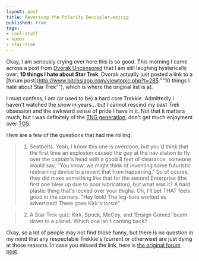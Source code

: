 ```yaml
---
layout: post
title: Reversing the Polarity Decoupler-majigg
published: true
tags:
- cool-stuff
- humor
- star-trek
---
```

Okay, I am seriously crying over here this is so good. This morning I came across a post from [Dvorak Uncensored](http://www.dvorak.org/blog/ "Dvorak Uncensored") that I am still laughing hysterically over: **10 things I hate about Star Trek**. Dvorak actually just posted a link to a [forum post](http://www.bitchslapp.com/viewtopic.php?t=285 ""10 things I hate about Star Trek""), which is where the original list is at.

I must confess, I am (or used to be) a hard core Trekkie. Admittedly I haven't watched the show in years... but I cannot rescind my past Trek obsession and the awkward sense of pride I have in it. Not that it matters much, but I was definitely of the [TNG generation](http://en.wikipedia.org/wiki/Star_Trek:_The_Next_Generation "The Next Generation"), don't get much enjoyment over [TOS](http://en.wikipedia.org/wiki/Star_Trek:_The_Original_Series "The Original Series").

Here are a few of the questions that had me rolling:

> 1. Seatbelts. Yeah, I know this one is overdone, but you'd think that the first time an explosion caused the guy at the nav station to fly over the captain's head with a good 8 feet of clearance, someone would say, "You know, we might think of inventing some futuristic restraining device to prevent that from happening." So of course, they did make something like that for the second Enterprise (the first one blew up due to poor lubrication), but what was it? A hard plastic thing that's locked over your thighs. Oh, I'll bet THAT feels good in the corners. "Hey look! The leg-bars worked as advertised! There goes Kirk's torso!"

> 2. A Star Trek quiz: Kirk, Spock, McCoy, and ‘Ensign Gomez' beam down to a planet. Which one isn't coming back?

Okay, so a lot of people may not find those funny, but there is no question in my mind that any respectable Trekkie's (current or otherwise) are just dying at those reasons. In case you missed the link, here is [the original forum post](http://www.bitchslapp.com/viewtopic.php?t=285 "10 things I hate about Star Trek").

